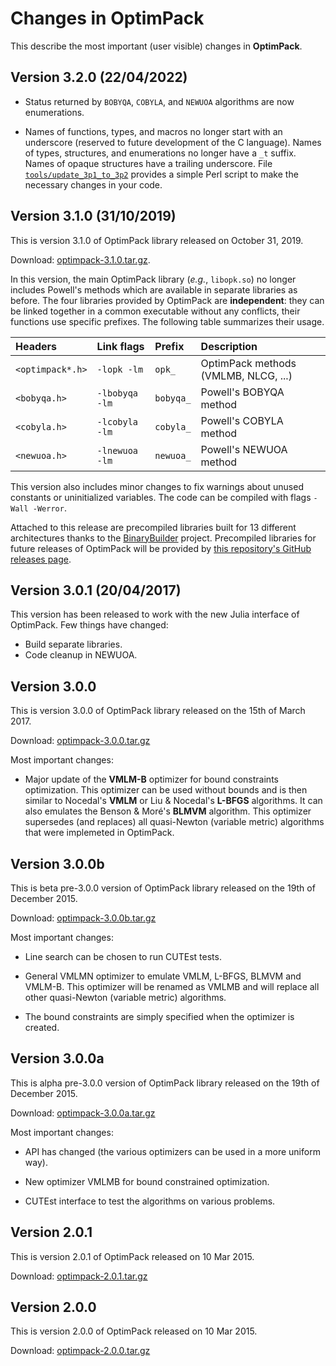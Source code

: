 # Changes in OptimPack

This describe the most important (user visible) changes in **OptimPack**.

## Version 3.2.0 (22/04/2022)

- Status returned by `BOBYQA`, `COBYLA`, and `NEWUOA` algorithms are now
  enumerations.

- Names of functions, types, and macros no longer start with an underscore
  (reserved to future development of the C language).  Names of types,
  structures, and enumerations no longer have a `_t` suffix.  Names of opaque
  structures have a trailing underscore.  File
  [`tools/update_3p1_to_3p2`](tools/update_3p1_to_3p2) provides a simple Perl
  script to make the necessary changes in your code.


## Version 3.1.0 (31/10/2019)

This is version 3.1.0 of OptimPack library released on October 31, 2019.

Download: [optimpack-3.1.0.tar.gz](https://github.com/emmt/OptimPack/releases/download/v3.1.0/optimpack-3.1.0.tar.gz).

In this version, the main OptimPack library (*e.g.*, `libopk.so`) no longer
includes Powell's methods which are available in separate libraries as
before. The four libraries provided by OptimPack are **independent**: they can
be linked together in a common executable without any conflicts, their
functions use specific prefixes.  The following table summarizes their usage.

| Headers          | Link flags     | Prefix    | Description                          |
|:-----------------|:---------------|:----------|:-------------------------------------|
| `<optimpack*.h>` | `-lopk -lm`    | `opk_`    | OptimPack methods (VMLMB, NLCG, ...) |
| `<bobyqa.h>`     | `-lbobyqa -lm` | `bobyqa_` | Powell's BOBYQA method               |
| `<cobyla.h>`     | `-lcobyla -lm` | `cobyla_` | Powell's COBYLA method               |
| `<newuoa.h>`     | `-lnewuoa -lm` | `newuoa_` | Powell's NEWUOA method               |

This version also includes minor changes to fix warnings about unused constants
or uninitialized variables.  The code can be compiled with flags `-Wall
-Werror`.

Attached to this release are precompiled libraries built for 13 different
architectures thanks to the
[BinaryBuilder](https://github.com/JuliaPackaging/BinaryBuilder.jl) project.
Precompiled libraries for future releases of OptimPack will be provided by
[this repository's GitHub releases
page](https://github.com/emmt/OptimPackBuilder/releases).


## Version 3.0.1 (20/04/2017)

This version has been released to work with the new Julia interface of
OptimPack.  Few things have changed:
- Build separate libraries.
- Code cleanup in NEWUOA.


## Version 3.0.0

This is version 3.0.0 of OptimPack library released on the 15th of March 2017.

Download: [optimpack-3.0.0.tar.gz](https://github.com/emmt/OptimPack/releases/download/v3.0.0b/optimpack-3.0.0.tar.gz)

Most important changes:

- Major update of the **VMLM-B** optimizer for bound constraints optimization.
  This optimizer can be used without bounds and is then similar to Nocedal's
  **VMLM** or Liu & Nocedal's **L-BFGS** algorithms.  It can also emulates the
  Benson & Moré's **BLMVM** algorithm.  This optimizer supersedes (and
  replaces) all quasi-Newton (variable metric) algorithms that were implemeted
  in OptimPack.


## Version 3.0.0b

This is beta pre-3.0.0 version of OptimPack library released on the 19th of
December 2015.

Download: [optimpack-3.0.0b.tar.gz](https://github.com/emmt/OptimPack/releases/download/v3.0.0b/optimpack-3.0.0b.tar.gz)

Most important changes:

- Line search can be chosen to run CUTEst tests.

- General VMLMN optimizer to emulate VMLM, L-BFGS, BLMVM and VMLM-B. This
  optimizer will be renamed as VMLMB and will replace all other quasi-Newton
  (variable metric) algorithms.

- The bound constraints are simply specified when the optimizer is created.


## Version 3.0.0a

This is alpha pre-3.0.0 version of OptimPack library released on the 19th of
December 2015.

Download: [optimpack-3.0.0a.tar.gz](https://github.com/emmt/OptimPack/releases/download/v3.0.0b/optimpack-3.0.0a.tar.gz)

Most important changes:

- API has changed (the various optimizers can be used in a more uniform way).

- New optimizer VMLMB for bound constrained optimization.

- CUTEst interface to test the algorithms on various problems.


## Version 2.0.1

This is version 2.0.1 of OptimPack released on 10 Mar 2015.

Download: [optimpack-2.0.1.tar.gz](https://github.com/emmt/OptimPack/releases/download/v3.0.0b/optimpack-2.0.1.tar.gz)


## Version 2.0.0

This is version 2.0.0 of OptimPack released on 10 Mar 2015.

Download: [optimpack-2.0.0.tar.gz](https://github.com/emmt/OptimPack/releases/download/v3.0.0b/optimpack-2.0.0.tar.gz)
